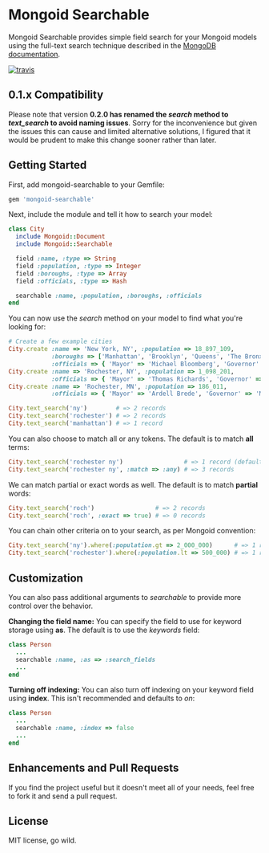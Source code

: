 # Mongoid Searchable

Mongoid Searchable provides simple field search for your Mongoid models using the full-text search technique described in the [MongoDB documentation](http://www.mongodb.org/display/DOCS/Full+Text+Search+in+Mongo).

[![travis](https://secure.travis-ci.org/jcoene/mongoid-searchable.png)](http://travis-ci.org/jcoene/mongoid-searchable)

## 0.1.x Compatibility

Please note that version **0.2.0 has renamed the *search* method to *text_search* to avoid naming issues**. Sorry for the inconvenience but given the issues this can cause and limited alternative solutions, I figured that it would be prudent to make this change sooner rather than later.

## Getting Started

First, add mongoid-searchable to your Gemfile:

```ruby
gem 'mongoid-searchable'
```

Next, include the module and tell it how to search your model:

```ruby
class City
  include Mongoid::Document
  include Mongoid::Searchable

  field :name, :type => String
  field :population, :type => Integer
  field :boroughs, :type => Array
  field :officials, :type => Hash

  searchable :name, :population, :boroughs, :officials
end
```

You can now use the *search* method on your model to find what you're looking for:

```ruby
# Create a few example cities
City.create :name => 'New York, NY', :population => 18_897_109,
            :boroughs => ['Manhattan', 'Brooklyn', 'Queens', 'The Bronx', 'Staten Island'],
            :officials => { 'Mayor' => 'Michael Bloomberg', 'Governor' => 'Andrew Cuomo' }
City.create :name => 'Rochester, NY', :population => 1_098_201,
            :officials => { 'Mayor' => 'Thomas Richards', 'Governor' => 'Andrew Cuomo' }
City.create :name => 'Rochester, MN', :population => 186_011,
            :officials => { 'Mayor' => 'Ardell Brede', 'Governor' => 'Mark Dayton' }

City.text_search('ny')        # => 2 records
City.text_search('rochester') # => 2 records
City.text_search('manhattan') # => 1 record
```

You can also choose to match all or any tokens. The default is to match **all** terms:

```ruby
City.text_search('rochester ny')                 # => 1 record (defaults to all)
City.text_search('rochester ny', :match => :any) # => 3 records
```

We can match partial or exact words as well. The default is to match **partial** words:

```ruby
City.text_search('roch')                 # => 2 records
City.text_search('roch', :exact => true) # => 0 records
```

You can chain other criteria on to your search, as per Mongoid convention:

```ruby
City.text_search('ny').where(:population.gt => 2_000_000)      # => 1 record
City.text_search('rochester').where(:population.lt => 500_000) # => 1 record
```

## Customization

You can also pass additional arguments to *searchable* to provide more control over the behavior.

**Changing the field name:** You can specify the field to use for keyword storage using **as**. The default is to use the *keywords* field:

```ruby
class Person
  ...
  searchable :name, :as => :search_fields
  ...
end
```

**Turning off indexing:** You can also turn off indexing on your keyword field using **index**. This isn't recommended and defaults to *on*:

```ruby
class Person
  ...
  searchable :name, :index => false
  ...
end
```

## Enhancements and Pull Requests

If you find the project useful but it doesn't meet all of your needs, feel free to fork it and send a pull request.

## License

MIT license, go wild.
